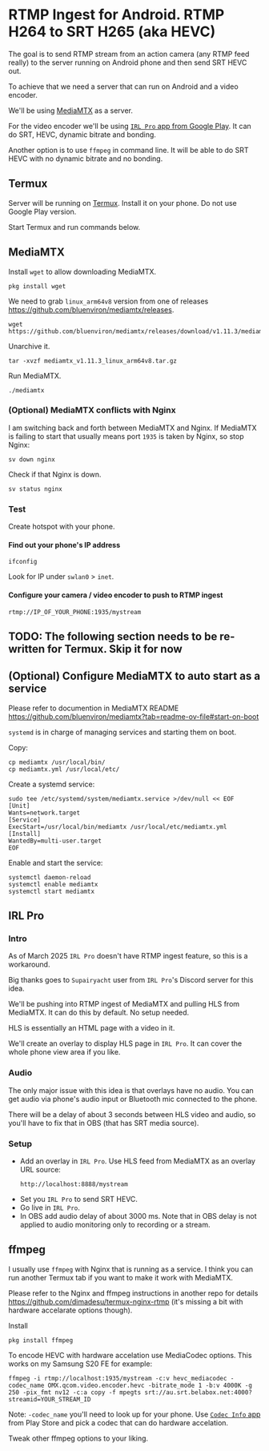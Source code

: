 # RTMP Ingest for Android. RTMP H264 to SRT H265 (aka HEVC)

The goal is to send RTMP stream from an action camera (any RTMP feed really) to the server running on Android phone and then send SRT HEVC out.

To achieve that we need a server that can run on Android and a video encoder.

We'll be using [MediaMTX](https://github.com/bluenviron/mediamtx) as a server.

For the video encoder we'll be using [`IRL Pro` app from Google Play](https://play.google.com/store/apps/details?id=app.irlpro.android). It can do SRT, HEVC, dynamic bitrate and bonding.

Another option is to use `ffmpeg` in command line. It will be able to do SRT HEVC with no dynamic bitrate and no bonding.

## Termux

Server will be running on [Termux](https://termux.dev/en/). Install it on your phone. Do not use Google Play version.

Start Termux and run commands below.

## MediaMTX

Install `wget` to allow downloading MediaMTX.

```
pkg install wget
```

We need to grab `linux_arm64v8` version from one of releases https://github.com/bluenviron/mediamtx/releases.

```
wget https://github.com/bluenviron/mediamtx/releases/download/v1.11.3/mediamtx_v1.11.3_linux_arm64v8.tar.gz
```

Unarchive it.

```
tar -xvzf mediamtx_v1.11.3_linux_arm64v8.tar.gz
```

Run MediaMTX.

```
./mediamtx
```

### (Optional) MediaMTX conflicts with Nginx

I am switching back and forth between MediaMTX and Nginx. If MediaMTX is failing to start that usually means port `1935` is taken by Nginx, so stop Nginx:

```
sv down nginx
```

Check if that Nginx is down.

```
sv status nginx
```

### Test

Create hotspot with your phone.

#### Find out your phone's IP address

```
ifconfig
```

Look for IP under `swlan0` > `inet`.

#### Configure your camera / video encoder to push to RTMP ingest

```
rtmp://IP_OF_YOUR_PHONE:1935/mystream
```

## TODO: The following section needs to be re-written for Termux. Skip it for now
## (Optional) Configure MediaMTX to auto start as a service

Please refer to documention in MediaMTX README https://github.com/bluenviron/mediamtx?tab=readme-ov-file#start-on-boot

`systemd` is in charge of managing services and starting them on boot.

Copy:

```
cp mediamtx /usr/local/bin/
cp mediamtx.yml /usr/local/etc/
```

Create a systemd service:

```
sudo tee /etc/systemd/system/mediamtx.service >/dev/null << EOF
[Unit]
Wants=network.target
[Service]
ExecStart=/usr/local/bin/mediamtx /usr/local/etc/mediamtx.yml
[Install]
WantedBy=multi-user.target
EOF
```

Enable and start the service:

```
systemctl daemon-reload
systemctl enable mediamtx
systemctl start mediamtx
```

## IRL Pro

### Intro

As of March 2025 `IRL Pro` doesn't have RTMP ingest feature, so this is a workaround.

Big thanks goes to `Supairyacht` user from `IRL Pro`'s Discord server for this idea.

We'll be pushing into RTMP ingest of MediaMTX and pulling HLS from MediaMTX. It can do this by default. No setup needed.

HLS is essentially an HTML page with a video in it.

We'll create an overlay to display HLS page in `IRL Pro`. It can cover the whole phone view area if you like.

### Audio

The only major issue with this idea is that overlays have no audio. You can get audio via phone's audio input or Bluetooth mic connected to the phone.

There will be a delay of about 3 seconds between HLS video and audio, so you'll have to fix that in OBS (that has SRT media source).

### Setup

- Add an overlay in `IRL Pro`. Use HLS feed from MediaMTX as an overlay URL source:
  ```
  http://localhost:8888/mystream
  ```
- Set you `IRL Pro` to send SRT HEVC.
- Go live in `IRL Pro`.
- In OBS add audio delay of about 3000 ms. Note that in OBS delay is not applied to audio monitoring only to recording or a stream.

## ffmpeg

I usually use `ffmpeg` with Nginx that is running as a service. I think you can run another Termux tab if you want to make it work with MediaMTX.

Please refer to the Nginx and ffmpeg instructions in another repo for details https://github.com/dimadesu/termux-nginx-rtmp (it's missing a bit with hardware accelarate options though).

Install

```
pkg install ffmpeg
```

To encode HEVC with hardware accelation use MediaCodec options. This works on my Samsung S20 FE for example:
```
ffmpeg -i rtmp://localhost:1935/mystream -c:v hevc_mediacodec -codec_name OMX.qcom.video.encoder.hevc -bitrate_mode 1 -b:v 4000K -g 250 -pix_fmt nv12 -c:a copy -f mpegts srt://au.srt.belabox.net:4000?streamid=YOUR_STREAM_ID
```

Note: `-codec_name` you'll need to look up for your phone. Use [`Codec Info` app](https://play.google.com/store/apps/details?id=com.parseus.codecinfo) from Play Store and pick a codec that can do hardware accelation.

Tweak other ffmpeg options to your liking.
